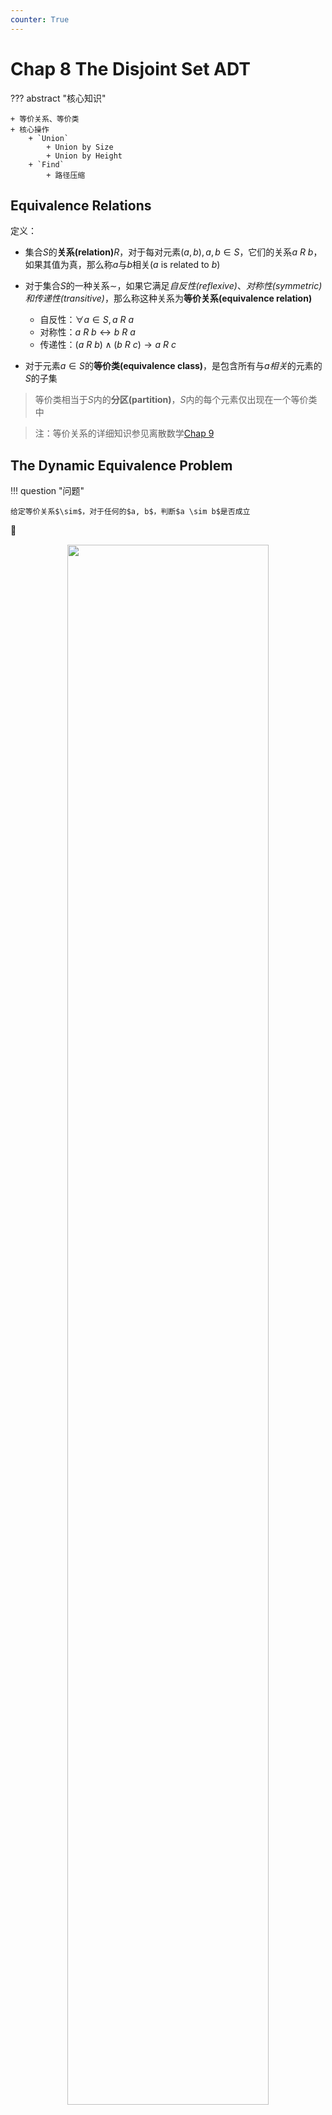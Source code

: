 ```yaml
---
counter: True
---
```


# Chap 8 The Disjoint Set ADT

??? abstract "核心知识"

	+ 等价关系、等价类
	+ 核心操作
		+ `Union`
			+ Union by Size
			+ Union by Height
		+ `Find`
			+ 路径压缩

## Equivalence Relations

定义：

+ 集合$S$的**关系(relation)**$R$，对于每对元素$(a ,b), a, b \in S$，它们的关系$a \ R\ b$，如果其值为真，那么称$a$与$b$相关($a$ is related to $b$)
+ 对于集合$S$的一种关系$\sim$，如果它满足*自反性(reflexive)*、*对称性(symmetric)*和*传递性(transitive)*，那么称这种关系为**等价关系(equivalence relation)**
	+ 自反性：$\forall a \in S, a\ R\ a$
	+ 对称性：$a\ R\ b \leftrightarrow b\ R\ a$
	+ 传递性：$(a\ R\ b) \wedge (b\ R\ c) \rightarrow a\ R\ c$

+ 对于元素$a \in S$的**等价类(equivalence class)**，是包含所有与$a$*相关*的元素的$S$的子集
>等价类相当于$S$内的**分区(partition)**，$S$内的每个元素仅出现在一个等价类中

>注：等价关系的详细知识参见离散数学[Chap 9](../../math/dm/9.md#equivalence-relations)

## The Dynamic Equivalence Problem

!!! question "问题"

	给定等价关系$\sim$，对于任何的$a, b$，判断$a \sim b$是否成立

🌰

<div style="text-align: center; margin-top: 15px;">
<img src="Images/C8/Quicker_20240410_154916.png" width="80%" style="margin: 0 auto;">
</div>

算法——**并查集(Union/Find, the disjoint set)**，这是一种*动态的(dynamic)*，*在线(on-line)*算法
>**动态**：在算法执行过程中，`Union()`会随时更新集合

伪代码模版：

``` c
Algorithm: (Union / Find)
{   
	// step 1: read the relations in
	initialize N disjoint sets;
	while (read in a~b)
	{
		if (!(Find(a) == Find(b)))
			Union the two sets;
	} // end-while
	// step 2: decide if a~b
	while (read in a and b)
		if (Find(a) == Find(b))
			output(true) ;
		else
			output(false);
}
```
并查集的属性：

+ 集合的**元素(elements)**：$1, 2, 3, \dots, N$
>初始状态：有$N$个集合，每个集合仅有1个元素

+ 对于一组集合$S_1, S_2, \dots \dots$，如果满足$S_i \cap S_j = \emptyset(i \ne j)$，称这些集合为**不相交(disjoint)**
>如何在程序中表示这种数据结构？——**树**，并注意“指针”应<u>从孩子节点指向父节点</u>

+ **运算(operations)**
	+ `Union(i, j)`： 用$S = S_i \cup S_j$取代$S_i$和$S_j$
	+ `Find(i)`：找到包含元素$i$的集合$S_k$

## Basic Data Structure

``` c
// Declaration
#ifndef _DisjSet_H

typedef int DisjSet[NumSet + 1];
typedef int SetType;
typedef int ElementType;

void Initialize(DisjSet S);
void SetUnion(DisjSet S, SetType Root1, SetType Root2);
SetType Find(ElementType X, DisjSet S);

#endif // _DisjSet_H
```

### Union(i, j)

!!! note "思路"

	令$S_i$为$S_j$的子树（反过来也行），也就是说，我们将其中一棵树的根节点指向另一棵树的根节点

<div style="text-align: center; margin-top: 15px;">
<img src="Images/C8/Quicker_20240410_164944.png" width="80%" style="margin: 0 auto;">
</div>

!!! note "实现方法"

	=== "方法1——数组+指针:-1:"

		<div style="text-align: center; margin-top: 15px;">
		<img src="Images/C8/Quicker_20240410_165101.png" width="80%" style="margin: 0 auto;">
		</div>

	=== "方法2——利用**数组的索引**:+1:"

		$$
		S[i] = \begin{cases}\text{the element's parent} &,\ \text{if the element isn't a root} \\ 0 &,\ \text{if the element is a root}\end{cases}
		$$

		>注：索引从**1**开始

		???+ example "例子"

			=== "变化前"

				<div style="text-align: center; margin-top: 15px;">
				<img src="Images/C8/Quicker_20240410_165640.png" width="80%" style="margin: 0 auto;">
				</div>

			=== "变化后"

				<div style="text-align: center; margin-top: 15px;">
				<img src="Images/C8/Quicker_20240410_165703.png" width="80%" style="margin: 0 auto;">
				</div>
	
代码实现：

``` c
void Initialize(DisjSet S)
{
	int i;

	for (i = NumSets; i > 0; i--)
		S[i] = 0;
}
```

``` c
void SetUnion(DisSet S, SetType Rt1, SetType Rt2)
{
	S[Rt2] = Rt1;
}
```
时间复杂度：$O(1)$

### Find(i)

!!! note "实现方法"

	=== "方法1:-1:"

		树的节点有一个`parent`字段，利用它得到整棵树的根节点(还是不推荐❌)

		<div style="text-align: center; margin-top: 15px;">
		<img src="Images/C8/Quicker_20240412_152330.png" width="40%" style="margin: 0 auto;">
		</div>

	=== "方法2:+1:"

		代码实现：

		``` c
		SetType Find(ElementType X, DisSet S)
		{
			for (; S[X] > 0; X = S[X]);
			return X;
		}
		```

		(最坏情况)时间复杂度：$O(N)$（与$X$的深度有关，$N$为整个并查集的节点个数）

### Analysis

因为`union()`和`find()`操作往往是成对出现的，因此要分析该算法的复杂度，需要考虑执行一系列的`union()` + `find()`运算

代码实现完整的并查集操作：

``` c
// 使用上述算法实现的并查运算
{
	Initialize S[i] = {i} for i = 1,..., 12;
	for (k = 1; k <= Size; k++) // 对于每一对i~j
		if (Find(i) != Find(j))
			SetUnion(Find(i), Find(j)); 
}
```

:star:注：记得在调用`Union()`函数前，一定要先调用`Find()`找到元素所在集合（树）的根节点，因为我们要合并2个完整的并查集，而不是2个节点。

---
考虑最坏情况：`union(2, 1), find(1); union(3, 2), find(2); ...... union(N, N - 1), find(1);`，这些操作最终使一棵树退化成一个链表，此时时间复杂度为$\Theta(N^2)$

<div style="text-align: center; margin-top: 15px;">
<img src="Images/C8/Quicker_20240410_170917.png" width="40%" style="margin: 0 auto;">
</div>

## Smart Union Algorithms

### Union-by-Size

根据**规模(size)**合并树：总是将规模小的树合并到规模大的树上，令`S[Root] = -size`，初始化为-1

引理：令树$T$为通过union-by-size方法构造出的，且有$N$个节点，则：

$$
\mathrm{height}(T) \le \lfloor \log_2N \rfloor + 1
$$

>证明：利用数学归纳法

因此`Find()`的时间复杂度变为$O(\log N)$

整个算法的时间复杂度：$O(N + M \log N)$（进行$N$次合并操作和$M$次查找操作后）

代码实现：

``` c
void SetUnion(DisjSet S, SetType Root1, SetType Root2)
{
    if (Root1 == Root2)         // 如果是同一棵树，啥都不用做
        return;
    if (S[Root2] < S[Root1])    // 如果Root2对应树的规模更大
    {
        S[Root2] += S[Root1];
        S[Root1] = Root2;
    }
    else                        // 如果Root1对应树的规模更大
    {
        S[Root1] += S[Root2];
        S[Root2] = Root1;
    }
}
```

### Union-by-Height(rank)

根据**高度(height)**合并树：总是将矮的那棵树合并到高的那棵树上，因此每次`Union()`后树的高度最多增加1（当2棵树高度相同时）。令`S[Root] = -height`，初始化为-1

代码实现：
``` c
void SetUnion(DisjSet S, SetType Root1, SetType Root2)
{
	if (S[Root2] < S[Root1])
		S[Root1] = Root2;
	else
	{
		if (S[Root1] == S[Root2])
			S[Root1]--;
		S[Root2] = Root1;
	}
}
```



## Path Compression

经过上述改进，`Union`算法的性能已经不能再提升了，因此我们考虑改进`Find`算法。于是我们便用到了**路径压缩(path compression)**的方法——对于从根节点到$X$路径上的每个节点，将它的父节点设为**根节点**

示意图：

<div style="text-align: center; margin-top: 15px;">
<img src="Images/C8/Quicker_20240421_170311.png" width="40%" style="margin: 0 auto;">
</div>

??? code "代码实现"

	=== "递归版"

		``` c
		// algorithm1--recursion
		SetType Find(ElementType X, DisSet S)
		{
			if (S[X] <= 0)
				return X;
			else
				// 让X的父节点为X原来父节点的父节点，这样的最终效果是：
				// 从根节点到X的路径上，除根节点外的所有节点的父节点均为根节点，实现路径压缩
				return S[X] = Find(S[X], S); 
		}
		```

	=== "迭代版"

		``` c
		// algorithm2--iteration
		SetType Find(ElementType X, DisSet S)
		{
			ElementType root, trail, lead;  // trail表示当前处理的节点，lead表示下一个要处理的节点
			for (root = X; S[root] > 0; root = S[root]); // find the root
			for (trail = X; trail != root; trail = lead) 
			// 将路径上的所有节点的父节点都设为根节点
			{
				lead = S[trail];
				S[trail] = root;
			} // collapsing
			return root
		}
		```

+ 虽然这种算法相较于上一种，查找单个元素的速度变慢（因为多了一次赋值）；但是对于查找整个序列的元素，这个算法的速度更快（因为多出来的赋值**压缩**了整棵树，对于频繁的合并操作显然是有利的）
+ 该方法与union-by-height的方法不兼容，因为树的高度发生改变。所以推荐使用**union-by-size**

## Worst Case for Union-by-Rank and Path Compression

>并查集的实现较为简单，但要分析它的时间复杂度相当困难。下面的内容仅供参考，考试不做要求。

**引理**：令$T(M, N)$为处理混合运算$M \ge N$ 查找运算和$N - 1$次合并运算的所需最大时间，那么对于正常数$k_1, k_2$：
$$
k_1M \alpha(M, N) \le T(M, N) \le k_2M \alpha(M, N)
$$
即并查集最坏情况的时间复杂度为：$\Theta(M\alpha (M, N))$

**阿克曼函数(Ackermann's Function)**：$\alpha (M, N)$ 

$$
A(i, j) = 
\begin{cases}
2^j & i = 1 \text{ and } j \ge 1 \\
A(i - 1, 2) & i \ge 2 \text{ and } j = 1 \\
A(i - 1, A(i, j - 1)) & i \ge 2 \text{ and } j \ge 2
\end{cases}
$$


>注：即使$i, j$数字很小，$A(i, j)$结果可能也非常大，比如$A(2, 4) = 2^{65536}$

$\alpha (M, N) = \min\{ i\ge 1 | A(i, \lfloor M / N \rfloor )> \log N\} \le O(\log^* N) \le 4$

其中$\log^*N$是阿克曼函数的*反函数*，代表用于$N$的对数的次数，使其最终结果$\le 1$。比如上例中$\log^* 2^{65536} = 5$，因为$\log\log\log\log\log(2^{65536}) = 1$

>参考资料：[阿克曼函数的详细介绍](http://mathworld.wolfram.com/AckermannFunction.html)


## An Application

应用：计算机网络中的文件传输（具体内容见课本$P_{279}$，也可以看看下面的编程题）

后续章节中会有更好的应用